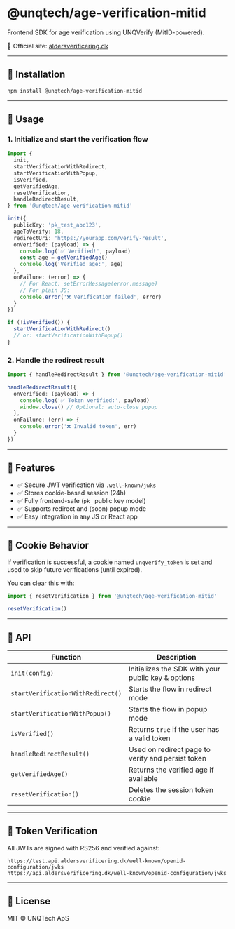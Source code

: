 # @unqtech/age-verification-mitid

Frontend SDK for age verification using UNQVerify (MitID-powered).

🔗 Official site: [aldersverificering.dk](https://www.aldersverificering.dk)

---

## 🔧 Installation

```bash
npm install @unqtech/age-verification-mitid
```

---

## 🚀 Usage

### 1. Initialize and start the verification flow

```ts
import {
  init,
  startVerificationWithRedirect,
  startVerificationWithPopup,
  isVerified,
  getVerifiedAge,
  resetVerification,
  handleRedirectResult,
} from '@unqtech/age-verification-mitid'

init({
  publicKey: 'pk_test_abc123',
  ageToVerify: 18,
  redirectUri: 'https://yourapp.com/verify-result',
  onVerified: (payload) => {
    console.log('✅ Verified!', payload)
    const age = getVerifiedAge()
    console.log('Verified age:', age)
  },
  onFailure: (error) => {
    // For React: setErrorMessage(error.message)
    // For plain JS:
    console.error('❌ Verification failed', error)
  }
})

if (!isVerified()) {
  startVerificationWithRedirect()
  // or: startVerificationWithPopup()
}
```

### 2. Handle the redirect result

```ts
import { handleRedirectResult } from '@unqtech/age-verification-mitid'

handleRedirectResult({
  onVerified: (payload) => {
    console.log('✅ Token verified:', payload)
    window.close() // Optional: auto-close popup
  },
  onFailure: (err) => {
    console.error('❌ Invalid token', err)
  }
})
```

---

## 🧠 Features

- ✅ Secure JWT verification via `.well-known/jwks`
- ✅ Stores cookie-based session (24h)
- ✅ Fully frontend-safe (`pk_` public key model)
- ✅ Supports redirect and (soon) popup mode
- ✅ Easy integration in any JS or React app

---

## 🍪 Cookie Behavior

If verification is successful, a cookie named `unqverify_token` is set and used to skip future verifications (until expired).

You can clear this with:

```ts
import { resetVerification } from '@unqtech/age-verification-mitid'

resetVerification()
```

---

## 📘 API

| Function                        | Description                                         |
|----------------------------------|-----------------------------------------------------|
| `init(config)`                   | Initializes the SDK with your public key & options  |
| `startVerificationWithRedirect()`| Starts the flow in redirect mode                    |
| `startVerificationWithPopup()`   | Starts the flow in popup mode                       |
| `isVerified()`                   | Returns `true` if the user has a valid token        |
| `handleRedirectResult()`         | Used on redirect page to verify and persist token   |
| `getVerifiedAge()`               | Returns the verified age if available               |
| `resetVerification()`            | Deletes the session token cookie                    |

---

## 🔐 Token Verification

All JWTs are signed with RS256 and verified against:

```
https://test.api.aldersverificering.dk/well-known/openid-configuration/jwks
https://api.aldersverificering.dk/well-known/openid-configuration/jwks
```

---

## 📄 License

MIT © UNQTech ApS